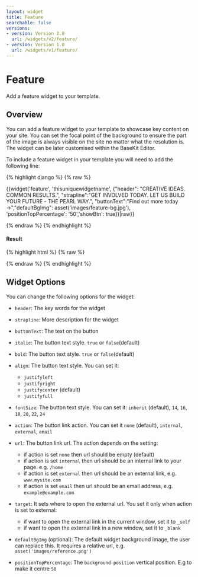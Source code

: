 ```yaml
---
layout: widget
title: Feature
searchable: false
versions:
- version: Version 2.0
  url: /widgets/v2/feature/
- version: Version 1.0
  url: /widgets/v1/feature/
---
```


# Feature

Add a feature widget to your template.

## Overview

You can add a feature widget to your template to showcase key content on your site. You can set the focal point of the background to ensure the part of the image is always visible on the site no matter what the resolution is. The widget can be later customised within the BaseKit Editor.

To include a feature widget in your template you will need to add the following line:

{% highlight django %}
{% raw %}

  {{widget('feature', 'thisuniquewidgetname', {"header": "CREATIVE IDEAS. COMMON RESULTS.", "strapline":"GET INVOLVED TODAY. LET US BUILD YOUR FUTURE - THE PEARL WAY.", "buttonText":"Find out more today →","defaultBgImg": asset('images/feature-bg.jpg'), 'positionTopPercentage': '50','showBtn': true})|raw}}

{% endraw %}
{% endhighlight %}


<h4>Result</h4>
{% highlight html %}
{% raw %}

  <!-- v2 widget HTML output -->

{% endraw %}
{% endhighlight %}

## Widget Options

You can change the following options for the widget:

* ```header```: The key words for the widget

* ```strapline```: More description for the widget

* ```buttonText```: The text on the button

* ```italic```: The button text style. ```true``` or ```false```(default)

* ```bold```: The button text style. ```true``` or ```false```(default)

* ```align```: The button text style. You can set it:

  * ```justifyleft```
  * ```justifyright```
  * ```justifycenter``` (default)
  * ```justifyfull```

* ```fontSize```: The button text style. You can set it: ```inherit``` (default), ```14```, ```16```, ```18```, ```20```, ```22```, ```24```

* ```action```: The button link action. You can set it ```none``` (default), ```internal```, ```external```, ```email```

* ```url```: The button link url. The action depends on the setting:

  * if action is set ```none``` then url should be empty (default) 
  * if action is set ```internal``` then url should be an internal link to your page. e.g. ```/home```
  * if action is set ```external``` then url should be an external link, e.g. ```www.mysite.com```
  * if action is set ```email``` then url should be an email address, e.g. ```example@example.com```
  
* ```target```: It sets where to open the external url. You set it only when action is set to external:

  * if want to open the external link in the current window, set it to ```_self```
  * if want to open the external link in a new window, set it to ```_blank```

* ```defaultBgImg``` (optional): The default widget background image, the user can replace this. It requires a relative url, e.g. ```asset('images/reference.png')```

* ```positionTopPercentage```: The ```background-position``` vertical position. E.g to make it centre ```50```

